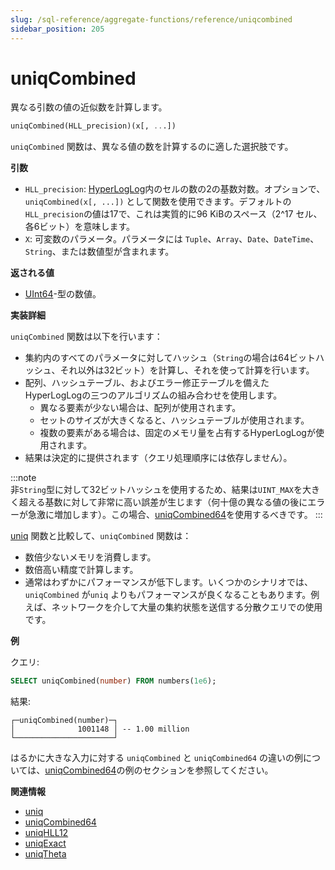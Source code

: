 ```yaml
---
slug: /sql-reference/aggregate-functions/reference/uniqcombined
sidebar_position: 205
---
```


# uniqCombined

異なる引数の値の近似数を計算します。

``` sql
uniqCombined(HLL_precision)(x[, ...])
```

`uniqCombined` 関数は、異なる値の数を計算するのに適した選択肢です。

**引数**

- `HLL_precision`: [HyperLogLog](https://en.wikipedia.org/wiki/HyperLogLog)内のセルの数の2の基数対数。オプションで、`uniqCombined(x[, ...])` として関数を使用できます。デフォルトの`HLL_precision`の値は17で、これは実質的に96 KiBのスペース（2^17 セル、各6ビット）を意味します。
- `X`: 可変数のパラメータ。パラメータには `Tuple`、`Array`、`Date`、`DateTime`、`String`、または数値型が含まれます。

**返される値**

- [UInt64](../../../sql-reference/data-types/int-uint.md)-型の数値。

**実装詳細**

`uniqCombined` 関数は以下を行います：

- 集約内のすべてのパラメータに対してハッシュ（`String`の場合は64ビットハッシュ、それ以外は32ビット）を計算し、それを使って計算を行います。
- 配列、ハッシュテーブル、およびエラー修正テーブルを備えたHyperLogLogの三つのアルゴリズムの組み合わせを使用します。
    - 異なる要素が少ない場合は、配列が使用されます。 
    - セットのサイズが大きくなると、ハッシュテーブルが使用されます。 
    - 複数の要素がある場合は、固定のメモリ量を占有するHyperLogLogが使用されます。
- 結果は決定的に提供されます（クエリ処理順序には依存しません）。

:::note    
非`String`型に対して32ビットハッシュを使用するため、結果は`UINT_MAX`を大きく超える基数に対して非常に高い誤差が生じます（何十億の異なる値の後にエラーが急激に増加します）。この場合、[uniqCombined64](../../../sql-reference/aggregate-functions/reference/uniqcombined64.md#agg_function-uniqcombined64)を使用するべきです。
:::

[uniq](../../../sql-reference/aggregate-functions/reference/uniq.md#agg_function-uniq) 関数と比較して、`uniqCombined` 関数は：

- 数倍少ないメモリを消費します。
- 数倍高い精度で計算します。
- 通常はわずかにパフォーマンスが低下します。いくつかのシナリオでは、`uniqCombined` が`uniq` よりもパフォーマンスが良くなることもあります。例えば、ネットワークを介して大量の集約状態を送信する分散クエリでの使用です。

**例**

クエリ:

```sql
SELECT uniqCombined(number) FROM numbers(1e6);
```

結果:

```response
┌─uniqCombined(number)─┐
│              1001148 │ -- 1.00 million
└──────────────────────┘
```

はるかに大きな入力に対する `uniqCombined` と `uniqCombined64` の違いの例については、[uniqCombined64](../../../sql-reference/aggregate-functions/reference/uniqcombined64.md#agg_function-uniqcombined64)の例のセクションを参照してください。

**関連情報**

- [uniq](../../../sql-reference/aggregate-functions/reference/uniq.md#agg_function-uniq)
- [uniqCombined64](../../../sql-reference/aggregate-functions/reference/uniqcombined64.md#agg_function-uniqcombined64)
- [uniqHLL12](../../../sql-reference/aggregate-functions/reference/uniqhll12.md#agg_function-uniqhll12)
- [uniqExact](../../../sql-reference/aggregate-functions/reference/uniqexact.md#agg_function-uniqexact)
- [uniqTheta](../../../sql-reference/aggregate-functions/reference/uniqthetasketch.md#agg_function-uniqthetasketch)
